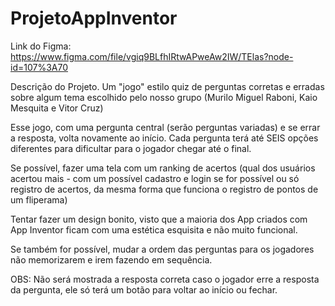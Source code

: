 # ProjetoAppInventor

Link do Figma: https://www.figma.com/file/vgiq9BLfhIRtwAPweAw2IW/TElas?node-id=107%3A70

Descrição do Projeto.
Um "jogo" estilo quiz de perguntas corretas e erradas sobre algum tema escolhido pelo nosso grupo (Murilo Miguel Raboni, Kaio Mesquita e Vitor Cruz)

Esse jogo, com uma pergunta central (serão perguntas variadas) e se errar a resposta, volta novamente ao início. 
Cada pergunta terá até SEIS opções diferentes para dificultar para o jogador chegar até o final.

Se possível, fazer uma tela com um ranking de acertos (qual dos usuários acertou mais - com um possível cadastro e login se for possível
ou só registro de acertos, da mesma forma que funciona o registro de pontos de um fliperama)

Tentar fazer um design bonito, visto que a maioria dos App criados com App Inventor ficam com uma estética esquisita e não muito funcional.

Se também for possível, mudar a ordem das perguntas para os jogadores não memorizarem e irem fazendo em sequência.

OBS: Não será mostrada a resposta correta caso o jogador erre a resposta da pergunta, ele só terá um botão para voltar ao início ou fechar.
